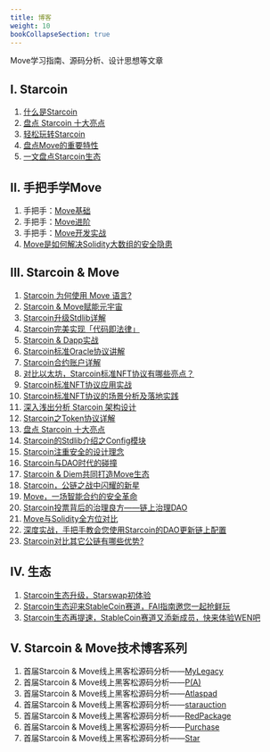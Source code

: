 ```yaml
---
title: 博客
weight: 10
bookCollapseSection: true
---
```


Move学习指南、源码分析、设计思想等文章

<!--more-->


## I. Starcoin

1. [什么是Starcoin](https://starcoin.org/zh/developer/blog/what_is_starcoin)
1. [盘点 Starcoin 十大亮点](http://westar.io/blog/starcoin_features/)
1. [轻松玩转Starcoin](https://starcoin.org/zh/developer/blog/starcoin_stc_user)
1. [盘点Move的重要特性](https://starcoin.org/zh/developer/blog/starcoin_movelang)
1. [一文盘点Starcoin生态](https://starcoin.org/zh/developer/blog/starcoin_ecology)



## II. 手把手学Move

1. 手把手：[Move基础](https://move-book.com/cn/index.html)
2. 手把手：[Move进阶](https://starcoin.org/zh/developer/blog/move_advanced_tutorial/)
3. 手把手：[Move开发实战](https://starcoin.org/zh/developer/blog/move_development/)
3. [Move是如何解决Solidity大数组的安全隐患](https://starcoin.org/zh/developer/blog/move_big_vec/)



## III. Starcoin & Move

1. [Starcoin 为何使用 Move 语言?](https://starcoin.org/zh/developer/blog/starcoin_move_resource)
2. [Starcoin & Move赋能元宇宙](https://starcoin.org/zh/developer/blog/starcoin_metaverse)
3. [Starcoin升级Stdlib详解](https://starcoin.org/zh/developer/blog/starcoin_stdlib_upgrade)
4. [Starcoin完美实现「代码即法律」](https://starcoin.org/zh/developer/blog/starcoin_code_is_law)
5. [Starcoin & Dapp实战](https://starcoin.org/zh/developer/blog/starcoin_dapp)
6. [Starcoin标准Oracle协议讲解](https://starcoin.org/zh/developer/blog/starcoin_oracle_protocol)
7. [Starcoin合约账户详解](https://starcoin.org/zh/developer/blog/starcoin_contract_account)
8. [对比以太坊，Starcoin标准NFT协议有哪些亮点？](https://starcoin.org/zh/developer/blog/starcoin_nft_protocol)
9. [Starcoin标准NFT协议应用实战](https://starcoin.org/zh/developer/blog/starcoin_merkle_nft)
10. [Starcoin标准NFT协议的场景分析及落地实践](https://starcoin.org/zh/developer/blog/starcoin_nft_application)
11. [深入浅出分析 Starcoin 架构设计](http://westar.io/blog/starcoin_arch/)
12. [Starcoin之Token协议详解](https://starcoin.org/zh/developer/blog/starcoin_token_proto/)
13. [盘点 Starcoin 十大亮点](http://westar.io/blog/starcoin_features/)
14. [Starcoin的Stdlib介绍之Config模块](https://starcoin.org/zh/developer/blog/starcoin_stdlib_config/)
15. [Starcoin注重安全的设计理念](https://starcoin.org/zh/developer/blog/starcoin_safty/)
15. [Starcoin与DAO时代的碰撞](https://starcoin.org/zh/developer/blog/starcoin_dao_1/)
15. [Starcoin & Diem共同打造Move生态](https://starcoin.org/zh/developer/blog/starcoin_diem_move/)
15. [Starcoin，公链之战中闪耀的新星](https://starcoin.org/zh/developer/blog/starcoin_new_blockchain/)
15. [Move，一场智能合约的安全革命](https://starcoin.org/zh/developer/blog/move_safty/)
15. [Starcoin投票背后的治理良方——链上治理DAO](https://starcoin.org/zh/developer/blog/starcoin_dao_in_action/)
15. [Move与Solidity全方位对比](https://starcoin.org/zh/developer/blog/move_vs_solidity_1/)
15. [深度实战，手把手教会您使用Starcoin的DAO更新链上配置](https://starcoin.org/zh/developer/blog/starcoin_dao_update_config/)
15. [Starcoin对比其它公链有哪些优势?](https://starcoin.org/zh/developer/blog/starcoin_vs_other_blockchain/)



## Ⅳ. 生态

1. [Starcoin生态升级，Starswap初体验](https://starcoin.org/zh/developer/blog/starcoin_starswap)
1. [Starcoin生态迎来StableCoin赛道，FAI指南邀您一起抢鲜玩](https://starcoin.org/zh/developer/blog/starcoin_fai)
1. [Starcoin生态再提速，StableCoin赛道又添新成员，快来体验WEN吧](https://starcoin.org/zh/developer/blog/starcoin_wenwen)



## Ⅴ. Starcoin & Move技术博客系列

1. 首届Starcoin & Move线上黑客松源码分析——[MyLegacy](https://starcoin.org/zh/developer/blog/move%E9%BB%91%E5%AE%A2%E6%9D%BE_mylegacy%E6%BA%90%E7%A0%81%E5%88%86%E6%9E%90/)
2. 首届Starcoin & Move线上黑客松源码分析——[P(A)](https://starcoin.org/zh/developer/blog/move%E9%BB%91%E5%AE%A2%E6%9D%BE_pa%E6%BA%90%E7%A0%81%E5%88%86%E6%9E%90/)
3. 首届Starcoin & Move线上黑客松源码分析——[Atlaspad](https://starcoin.org/zh/developer/blog/move_ido_atlaspad/)
4. 首届Starcoin & Move线上黑客松源码分析——[starauction](https://starcoin.org/zh/developer/blog/move_starauction/)
5. 首届Starcoin & Move线上黑客松源码分析——[RedPackage](https://starcoin.org/zh/developer/blog/move_redpackage/)
6. 首届Starcoin & Move线上黑客松源码分析——[Purchase](https://starcoin.org/zh/developer/blog/move_purchase/)
7. 首届Starcoin & Move线上黑客松源码分析——[Star](https://starcoin.org/zh/developer/blog/move_starstar/)

